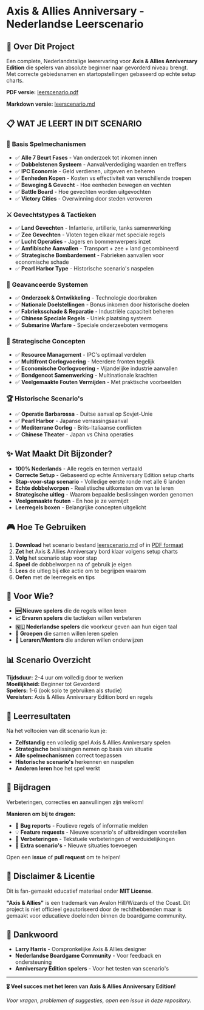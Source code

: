 # Axis & Allies Anniversary - Nederlandse Leerscenario

## 🎯 Over Dit Project

Een complete, Nederlandstalige leerervaring voor **Axis & Allies Anniversary Edition** die spelers van absolute beginner naar gevorderd niveau brengt. Met correcte gebiedsnamen en startopstellingen gebaseerd op echte setup charts.

**PDF versie:** [leerscenario.pdf](https://github.com/RensTillmann/axis-allies-anniversary-nl-leerscenario/releases/download/v1/leerscenario.pdf)

**Markdown versie:**  [leerscenario.md](leerscenario.md)

## 📋 **WAT JE LEERT IN DIT SCENARIO**

### 🎲 **Basis Spelmechanismen**
- ✅ **Alle 7 Beurt Fases** - Van onderzoek tot inkomen innen
- ✅ **Dobbelstenen Systeem** - Aanval/verdediging waarden en treffers
- ✅ **IPC Economie** - Geld verdienen, uitgeven en beheren
- ✅ **Eenheden Kopen** - Kosten vs effectiviteit van verschillende troepen
- ✅ **Beweging & Gevecht** - Hoe eenheden bewegen en vechten
- ✅ **Battle Board** - Hoe gevechten worden uitgevochten
- ✅ **Victory Cities** - Overwinning door steden veroveren

### ⚔️ **Gevechtstypes & Tactieken**
- ✅ **Land Gevechten** - Infanterie, artillerie, tanks samenwerking
- ✅ **Zee Gevechten** - Vloten tegen elkaar met speciale regels
- ✅ **Lucht Operaties** - Jagers en bommenwerpers inzet
- ✅ **Amfibische Aanvallen** - Transport + zee + land gecombineerd
- ✅ **Strategische Bombardement** - Fabrieken aanvallen voor economische schade
- ✅ **Pearl Harbor Type** - Historische scenario's naspelen

### 🔬 **Geavanceerde Systemen**
- ✅ **Onderzoek & Ontwikkeling** - Technologie doorbraken
- ✅ **Nationale Doelstellingen** - Bonus inkomen door historische doelen
- ✅ **Fabrieksschade & Reparatie** - Industriële capaciteit beheren
- ✅ **Chinese Speciale Regels** - Uniek plaatsing systeem
- ✅ **Submarine Warfare** - Speciale onderzeeboten vermogens

### 🎯 **Strategische Concepten**
- ✅ **Resource Management** - IPC's optimaal verdelen
- ✅ **Multifront Oorlogvoering** - Meerdere fronten tegelijk
- ✅ **Economische Oorlogvoering** - Vijandelijke industrie aanvallen
- ✅ **Bondgenoot Samenwerking** - Multinationale krachten
- ✅ **Veelgemaakte Fouten Vermijden** - Met praktische voorbeelden

### 🏆 **Historische Scenario's**
- ✅ **Operatie Barbarossa** - Duitse aanval op Sovjet-Unie
- ✅ **Pearl Harbor** - Japanse verrassingsaanval
- ✅ **Mediterrane Oorlog** - Brits-Italiaanse conflicten
- ✅ **Chinese Theater** - Japan vs China operaties

## ✨ Wat Maakt Dit Bijzonder?

- **100% Nederlands** - Alle regels en termen vertaald
- **Correcte Setup** - Gebaseerd op echte Anniversary Edition setup charts
- **Stap-voor-stap scenario** - Volledige eerste ronde met alle 6 landen
- **Echte dobbelworpen** - Realistische uitkomsten om van te leren
- **Strategische uitleg** - Waarom bepaalde beslissingen worden genomen
- **Veelgemaakte fouten** - En hoe je ze vermijdt
- **Leerregels boxen** - Belangrijke concepten uitgelicht

## 🎮 Hoe Te Gebruiken

1. **Download** het scenario bestand [leerscenario.md](leerscenario.md) of in [PDF formaat](https://github.com/RensTillmann/axis-allies-anniversary-nl-leerscenario/releases/download/v1/leerscenario.pdf)
2. **Zet** het Axis & Allies Anniversary bord klaar volgens setup charts
3. **Volg** het scenario stap voor stap
4. **Speel** de dobbelworpen na of gebruik je eigen
5. **Lees** de uitleg bij elke actie om te begrijpen waarom
6. **Oefen** met de leerregels en tips

## 🎲 Voor Wie?

- **🆕 Nieuwe spelers** die de regels willen leren
- **📈 Ervaren spelers** die tactieken willen verbeteren  
- **🇳🇱 Nederlandse spelers** die voorkeur geven aan hun eigen taal
- **👥 Groepen** die samen willen leren spelen
- **🏫 Leraren/Mentors** die anderen willen onderwijzen

## 📊 Scenario Overzicht

**Tijdsduur:** 2-4 uur om volledig door te werken  
**Moeilijkheid:** Beginner tot Gevorderd  
**Spelers:** 1-6 (ook solo te gebruiken als studie)  
**Vereisten:** Axis & Allies Anniversary Edition bord en regels

## 🎯 Leerresultaten

Na het voltooien van dit scenario kun je:
- **Zelfstandig** een volledig spel Axis & Allies Anniversary spelen
- **Strategische** beslissingen nemen op basis van situatie
- **Alle spelmechanismen** correct toepassen
- **Historische scenario's** herkennen en naspelen
- **Anderen leren** hoe het spel werkt

## 🤝 Bijdragen

Verbeteringen, correcties en aanvullingen zijn welkom! 

**Manieren om bij te dragen:**
- 🐛 **Bug reports** - Foutieve regels of informatie melden
- 💡 **Feature requests** - Nieuwe scenario's of uitbreidingen voorstellen  
- 📝 **Verbeteringen** - Tekstuele verbeteringen of verduidelijkingen
- 🎲 **Extra scenario's** - Nieuwe situaties toevoegen

Open een **issue** of **pull request** om te helpen!

## 📜 Disclaimer & Licentie

Dit is fan-gemaakt educatief materiaal onder **MIT License**. 

**"Axis & Allies"** is een trademark van Avalon Hill/Wizards of the Coast. Dit project is niet officieel geautoriseerd door de rechthebbenden maar is gemaakt voor educatieve doeleinden binnen de boardgame community.

## 🌟 Dankwoord

- **Larry Harris** - Oorspronkelijke Axis & Allies designer
- **Nederlandse Boardgame Community** - Voor feedback en ondersteuning
- **Anniversary Edition spelers** - Voor het testen van scenario's

---

**🎖️ Veel succes met het leren van Axis & Allies Anniversary Edition!**

*Voor vragen, problemen of suggesties, open een issue in deze repository.*
